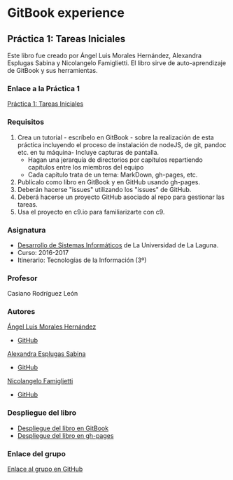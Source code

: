 # GitBook experience
## Práctica 1: Tareas Iniciales

Este libro fue creado por Ángel Luis Morales Hernández, Alexandra Esplugas Sabina y Nicolangelo Famiglietti.
El libro sirve de auto-aprendizaje de GitBook y sus herramientas.

### Enlace a la Práctica 1
[Práctica 1: Tareas Iniciales](https://casianorodriguezleon.gitbooks.io/ull-esit-1617/practicas/practicatareasiniciales.html)

### Requisitos
 1. Crea un tutorial - escríbelo en GitBook - sobre la realización de esta práctica incluyendo el proceso de instalación de nodeJS, de git, pandoc etc. en tu máquina- Incluye capturas de pantalla.
    * Hagan una jerarquía de directorios por capítulos repartiendo capítulos entre los miembros del equipo
    * Cada capítulo trata de un tema: MarkDown, gh-pages, etc.
 2. Publícalo como libro en GitBook y en GitHub usando gh-pages.
 3. Deberán hacerse "issues" utilizando los "issues" de GitHub.
 4. Deberá hacerse un proyecto GitHub asociado al repo para gestionar las tareas.
 5. Usa el proyecto en c9.io para familiarizarte con c9.

 
### Asignatura
* [Desarrollo de Sistemas Informáticos](https://campusvirtual.ull.es/1617/course/view.php?id=1136) de La Universidad de La Laguna.
* Curso: 2016-2017
* Itinerario: Tecnologías de la Información \(3º\)

### Profesor
Casiano Rodríguez León

### Autores
[Ángel Luis Morales Hernández](alu0100888157.github.io)
* [GitHub](https://github.com/alu0100888157)

[Alexandra Esplugas Sabina](alu0100762006.github.io)
* [GitHub](https://github.com/alu0100762006)

[Nicolangelo Famiglietti](alu0100912005.github.io)
* [GitHub](https://github.com/alu0100912005)

### Despliegue del libro
* [Despliegue del libro en GitBook](https://alexandra_esplugas.gitbooks.io/tareas-iniciales/content/)
* [Despliegue del libro en gh-pages]()

### Enlace del grupo
[Enlace al grupo en GitHub](https://github.com/ULL-ESIT-DSI-1617/tareas-iniciales-angel-nicolangelo-35l2)



